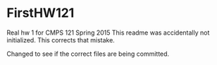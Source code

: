 # FirstHW121
Real hw 1 for CMPS 121 Spring 2015
This readme was accidentally not initialized. This corrects that mistake.

Changed to see if the correct files are being committed.
